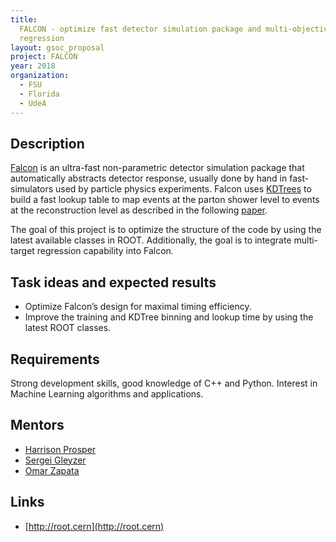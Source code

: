 ```yaml
---
title:
  FALCON - optimize fast detector simulation package and multi-objective
  regression
layout: gsoc_proposal
project: FALCON
year: 2018
organization:
  - FSU
  - Florida
  - UdeA
---
```


## Description

[Falcon](http://inspirehep.net/record/1456803) is an ultra-fast non-parametric
detector simulation package that automatically abstracts detector response,
usually done by hand in fast-simulators used by particle physics experiments.
Falcon uses [KDTrees](https://root.cern.ch/doc/v608/classTKDTreeBinning.html) to
build a fast lookup table to map events at the parton shower level to events at
the reconstruction level as described in the following
[paper](http://inspirehep.net/record/1456803).

The goal of this project is to optimize the structure of the code by using the
latest available classes in ROOT. Additionally, the goal is to integrate
multi-target regression capability into Falcon.

## Task ideas and expected results

- Optimize Falcon’s design for maximal timing efficiency.
- Improve the training and KDTree binning and lookup time by using the latest
  ROOT classes.

## Requirements

Strong development skills, good knowledge of C++ and Python. Interest in Machine
Learning algorithms and applications.

## Mentors

- [Harrison Prosper](mailto:sft-gsoc@cern.ch?subject=FALCON)
- [Sergei Gleyzer](mailto:sft-gsoc@cern.ch?subject=FALCON)
- [Omar Zapata](mailto:sft-gsoc@cern.ch?subject=FALCON)

## Links

- [http://root.cern](http://root.cern)
